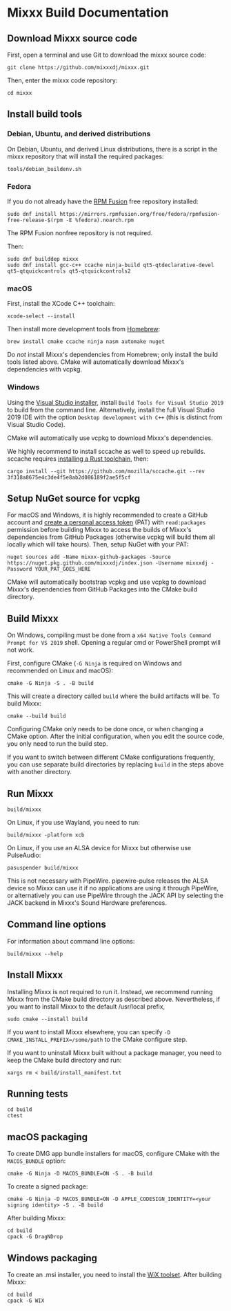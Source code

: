 # Mixxx Build Documentation

## Download Mixxx source code

First, open a terminal and use Git to download the mixxx source code:

    git clone https://github.com/mixxxdj/mixxx.git

Then, enter the mixxx code repository:

    cd mixxx

## Install build tools

### Debian, Ubuntu, and derived distributions

On Debian, Ubuntu, and derived Linux distributions, there is a script
in the mixxx repository that will install the required packages:

    tools/debian_buildenv.sh

### Fedora

If you do not already have the [RPM Fusion](https://rpmfusion.org) free repository installed:

    sudo dnf install https://mirrors.rpmfusion.org/free/fedora/rpmfusion-free-release-$(rpm -E %fedora).noarch.rpm

The RPM Fusion nonfree repository is not required.

Then:

    sudo dnf builddep mixxx
    sudo dnf install gcc-c++ ccache ninja-build qt5-qtdeclarative-devel qt5-qtquickcontrols qt5-qtquickcontrols2

### macOS

First, install the XCode C++ toolchain:

    xcode-select --install

Then install more development tools from [Homebrew](https://brew.sh):

    brew install cmake ccache ninja nasm automake nuget

Do *not* install Mixxx's dependencies from Homebrew; only install the build tools
listed above. CMake will automatically download Mixxx's dependencies with vcpkg.

### Windows

Using the [Visual Studio installer](https://visualstudio.microsoft.com/downloads/),
install `Build Tools for Visual Studio 2019` to build from the command line.
Alternatively, install the full Visual Studio 2019 IDE with the option
`Desktop development with C++` (this is distinct from Visual Studio Code).

CMake will automatically use vcpkg to download Mixxx's dependencies.

We highly recommend to install sccache as well to speed up rebuilds. sccache requires
[installing a Rust toolchain](https://www.rust-lang.org/learn/get-started), then:

    cargo install --git https://github.com/mozilla/sccache.git --rev 3f318a8675e4c3de4f5e8ab2d086189f2ae5f5cf

## Setup NuGet source for vcpkg

For macOS and Windows, it is highly recommended to create a GitHub account and
[create a personal access token](https://github.com/settings/tokens) (PAT)
with `read:packages` permission before building Mixxx to access the builds of
Mixxx's dependencies from GitHub Packages (otherwise vcpkg will build them all
locally which will take hours). Then, setup NuGet with your PAT:

    nuget sources add -Name mixxx-github-packages -Source https://nuget.pkg.github.com/mixxxdj/index.json -Username mixxxdj -Password YOUR_PAT_GOES_HERE

CMake will automatically bootstrap vcpkg and use vcpkg to download Mixxx's
dependencies from GitHub Packages into the CMake build directory.

## Build Mixxx

On Windows, compiling must be done from a `x64 Native Tools Command Prompt for
VS 2019` shell. Opening a regular cmd or PowerShell prompt will not work.

First, configure CMake (`-G Ninja` is required on Windows and recommended on
Linux and macOS):

    cmake -G Ninja -S . -B build

This will create a directory called `build` where the build artifacts will be.
To build Mixxx:

    cmake --build build

Configuring CMake only needs to be done once, or when changing a CMake option.
After the initial configuration, when you edit the source code, you only need
to run the build step.

If you want to switch between different CMake configurations frequently, you
can use separate build directories by replacing `build` in the steps above
with another directory.

## Run Mixxx

    build/mixxx

On Linux, if you use Wayland, you need to run:

    build/mixxx -platform xcb

On Linux, if you use an ALSA device for Mixxx but otherwise use PulseAudio:

    pasuspender build/mixxx

This is not necessary with PipeWire. pipewire-pulse releases the ALSA device
so Mixxx can use it if no applications are using it through PipeWire, or
alternatively you can use PipeWire through the JACK API by selecting the JACK
backend in Mixxx's Sound Hardware preferences.

## Command line options

For information about command line options:

    build/mixxx --help

## Install Mixxx

Installing Mixxx is not required to run it. Instead, we recommend running
Mixxx from the CMake build directory as described above. Nevertheless, if
you want to install Mixxx to the default /usr/local prefix,

    sudo cmake --install build

If you want to install Mixxx elsewhere, you can specify
`-D CMAKE_INSTALL_PREFIX=/some/path` to the CMake configure step.

If you want to uninstall Mixxx built without a package manager, you need
to keep the CMake build directory and run:

    xargs rm < build/install_manifest.txt

## Running tests

    cd build
    ctest

## macOS packaging

To create DMG app bundle installers for macOS, configure CMake with the `MACOS_BUNDLE` option:

    cmake -G Ninja -D MACOS_BUNDLE=ON -S . -B build

To create a signed package:

    cmake -G Ninja -D MACOS_BUNDLE=ON -D APPLE_CODESIGN_IDENTITY=<your signing identity> -S . -B build

After building Mixxx:

    cd build
    cpack -G DragNDrop

## Windows packaging

To create an .msi installer, you need to install the [WiX toolset](https://wixtoolset.org/releases/).
After building Mixxx:

    cd build
    cpack -G WIX
